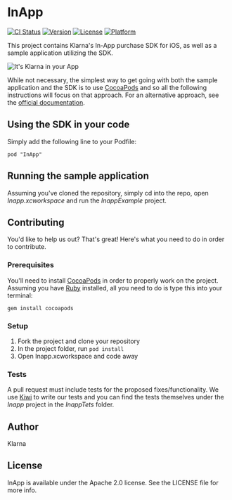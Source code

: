 # InApp

[![CI Status](https://api.travis-ci.org/yuval-netanel/inapp-ios.svg?style=flat)](https://travis-ci.org/yuval-netanel/inapp-ios)
[![Version](https://img.shields.io/cocoapods/v/InApp.svg?style=flat)](http://cocoadocs.org/docsets/InApp)
[![License](https://img.shields.io/cocoapods/l/InApp.svg?style=flat)](http://cocoadocs.org/docsets/InApp)
[![Platform](https://img.shields.io/cocoapods/p/InApp.svg?style=flat)](http://cocoadocs.org/docsets/InApp)

This project contains Klarna's In-App purchase SDK for iOS, as well as a sample application utilizing the SDK.

![It's Klarna in your App](https://raw.githubusercontent.com/yuval-netanel/inapp-ios/IACO-527-github-documentation/screenshot.png)

While not necessary, the simplest way to get going with both the sample application and the SDK is to use [CocoaPods](http://cocoapods.org) and so all the following instructions will focus on that approach. For an alternative approach, see the [official documentation](http://this_should_be_some_valid_link).

## Using the SDK in your code
Simply add the following line to your Podfile:

    pod "InApp"


## Running the sample application
Assuming you've cloned the repository, simply cd into the repo, open *Inapp.xcworkspace* and run the *InappExample* project.

## Contributing
You'd like to help us out? That's great! Here's what you need to do in order to contribute.

### Prerequisites
You'll need to install [CocoaPods](http://cocoapods.org) in order to properly work on the project. Assuming you have [Ruby](https://www.ruby-lang.org/en/downloads/) installed, all you need to do is type this into your terminal:

    gem install cocoapods

### Setup

1. Fork the project and clone your repository
2. In the project folder, run `pod install`
3. Open Inapp.xcworkspace and code away

### Tests
A pull request must include tests for the proposed fixes/functionality. We use [Kiwi](https://github.com/kiwi-bdd/Kiwi) to write our tests and you can find the tests themselves under the *Inapp* project in the *InappTets* folder.


## Author

Klarna

## License

InApp is available under the Apache 2.0 license. See the LICENSE file for more info.